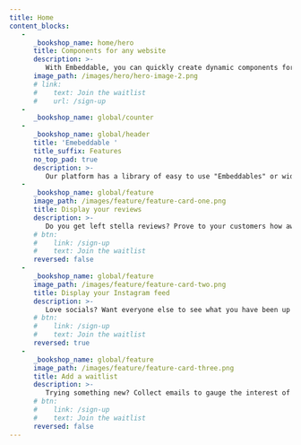 ```yaml
---
title: Home
content_blocks:
   -
      _bookshop_name: home/hero
      title: Components for any website
      description: >-
         With Embeddable, you can quickly create dynamic components for your website or theme.
      image_path: /images/hero/hero-image-2.png
      # link:
      #    text: Join the waitlist
      #    url: /sign-up
   -
      _bookshop_name: global/counter
   -
      _bookshop_name: global/header
      title: 'Emebeddable '
      title_suffix: Features
      no_top_pad: true
      description: >-
         Our platform has a library of easy to use "Embeddables" or widgets which let you add special features to your website with out needing to know how to code.
   -
      _bookshop_name: global/feature
      image_path: /images/feature/feature-card-one.png
      title: Display your reviews
      description: >-
         Do you get left stella reviews? Prove to your customers how awesome you really are. Display reviews from your faviouret review platforms such as trustpilot, g2 & google.
      # btn:
      #    link: /sign-up
      #    text: Join the waitlist
      reversed: false
   -
      _bookshop_name: global/feature
      image_path: /images/feature/feature-card-two.png
      title: Display your Instagram feed
      description: >-
         Love socials? Want everyone else to see what you have been up to. Add a socials feed to your website displaying you most recent clips, images or posts.
      # btn:
      #    link: /sign-up
      #    text: Join the waitlist
      reversed: true
   -
      _bookshop_name: global/feature
      image_path: /images/feature/feature-card-three.png
      title: Add a waitlist
      description: >-
         Trying something new? Collect emails to gauge the interest of your audience. Send them an email using your faviouret email tool once your ready to click go on you next big thing.
      # btn:
      #    link: /sign-up
      #    text: Join the waitlist
      reversed: false
---
```

